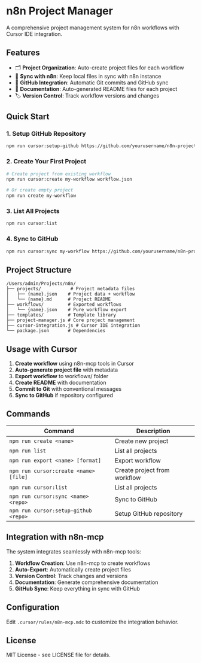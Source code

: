 # n8n Project Manager

A comprehensive project management system for n8n workflows with Cursor IDE integration.

## Features

- 🗂️ **Project Organization**: Auto-create project files for each workflow
- 🔄 **Sync with n8n**: Keep local files in sync with n8n instance
- 🐙 **GitHub Integration**: Automatic Git commits and GitHub sync
- 📝 **Documentation**: Auto-generated README files for each project
- 🏷️ **Version Control**: Track workflow versions and changes

## Quick Start

### 1. Setup GitHub Repository
```bash
npm run cursor:setup-github https://github.com/yourusername/n8n-projects.git
```

### 2. Create Your First Project
```bash
# Create project from existing workflow
npm run cursor:create my-workflow workflow.json

# Or create empty project
npm run create my-workflow
```

### 3. List All Projects
```bash
npm run cursor:list
```

### 4. Sync to GitHub
```bash
npm run cursor:sync my-workflow https://github.com/yourusername/n8n-projects.git
```

## Project Structure

```
/Users/admin/Projects/n8n/
├── projects/           # Project metadata files
│   ├── {name}.json    # Project data + workflow
│   └── {name}.md      # Project README
├── workflows/         # Exported workflows
│   └── {name}.json    # Pure workflow export
├── templates/         # Template library
├── project-manager.js # Core project management
├── cursor-integration.js # Cursor IDE integration
└── package.json       # Dependencies
```

## Usage with Cursor

1. **Create workflow** using n8n-mcp tools in Cursor
2. **Auto-generate project file** with metadata
3. **Export workflow** to workflows/ folder
4. **Create README** with documentation
5. **Commit to Git** with conventional messages
6. **Sync to GitHub** if repository configured

## Commands

| Command | Description |
|---------|-------------|
| `npm run create <name>` | Create new project |
| `npm run list` | List all projects |
| `npm run export <name> [format]` | Export workflow |
| `npm run cursor:create <name> [file]` | Create project from workflow |
| `npm run cursor:list` | List all projects |
| `npm run cursor:sync <name> <repo>` | Sync to GitHub |
| `npm run cursor:setup-github <repo>` | Setup GitHub repository |

## Integration with n8n-mcp

The system integrates seamlessly with n8n-mcp tools:

1. **Workflow Creation**: Use n8n-mcp to create workflows
2. **Auto-Export**: Automatically create project files
3. **Version Control**: Track changes and versions
4. **Documentation**: Generate comprehensive documentation
5. **GitHub Sync**: Keep everything in sync with GitHub

## Configuration

Edit `.cursor/rules/n8n-mcp.mdc` to customize the integration behavior.

## License

MIT License - see LICENSE file for details.
